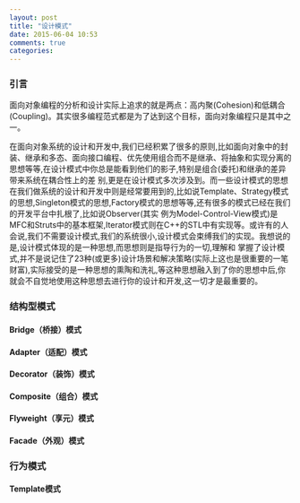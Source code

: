 ```yaml
---
layout: post
title: "设计模式"
date: 2015-06-04 10:53
comments: true
categories: 
---
```



### 引言

面向对象编程的分析和设计实际上追求的就是两点：高内聚(Cohesion)和低耦合(Coupling)。其实很多编程范式都是为了达到这个目标，面向对象编程只是其中之一。

在面向对象系统的设计和开发中,我们已经积累了很多的原则,比如面向对象中的封装、继承和多态、面向接口编程、优先使用组合而不是继承、将抽象和实现分离的思想等等,在设计模式中你总是能看到他们的影子,特别是组合(委托)和继承的差异带来系统在耦合性上的差 别,更是在设计模式多次涉及到。而一些设计模式的思想在我们做系统的设计和开发中则是经常要用到的,比如说Template、Strategy模式的思想,Singleton模式的思想,Factory模式的思想等等,还有很多的模式已经在我们的开发平台中扎根了,比如说Observer(其实 例为Model-Control-View模式)是MFC和Struts中的基本框架,Iterator模式则在C++的STL中有实现等。或许有的人会说,我们不需要设计模式,我们的系统很小,设计模式会束缚我们的实现。我想说的是,设计模式体现的是一种思想,而思想则是指导行为的一切,理解和 掌握了设计模式,并不是说记住了23种(或更多)设计场景和解决策略(实际上这也是很重要的一笔财富),实际接受的是一种思想的熏陶和洗礼,等这种思想融入到了你的思想中后,你就会不自觉地使用这种思想去进行你的设计和开发,这一切才是最重要的。


<!--more-->

### 结构型模式

#### Bridge（桥接）模式

#### Adapter（适配）模式
#### Decorator（装饰）模式
#### Composite（组合）模式
#### Flyweight（享元）模式
#### Facade（外观）模式

### 行为模式

#### Template模式




